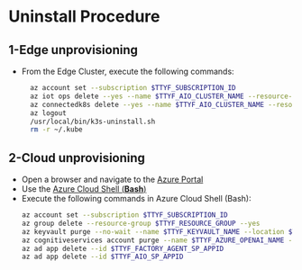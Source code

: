 # Uninstall Procedure

## 1-Edge unprovisioning
  - From the Edge Cluster, execute the following commands:
    ```bash
      az account set --subscription $TTYF_SUBSCRIPTION_ID
      az iot ops delete --yes --name $TTYF_AIO_CLUSTER_NAME --resource-group $TTYF_RESOURCE_GROUP --include-deps
      az connectedk8s delete --yes --name $TTYF_AIO_CLUSTER_NAME --resource-group $TTYF_RESOURCE_GROUP      
      az logout
      /usr/local/bin/k3s-uninstall.sh
      rm -r ~/.kube
    ```

## 2-Cloud unprovisioning
   - Open a browser and navigate to the [Azure Portal](https://portal.azure.com/)
   - Use the [Azure Cloud Shell (**Bash**)](https://learn.microsoft.com/en-us/azure/cloud-shell/get-started/ephemeral?tabs=azurecli#start-cloud-shell)
   - Execute the following commands in Azure Cloud Shell (Bash):
      ```bash
      az account set --subscription $TTYF_SUBSCRIPTION_ID
      az group delete --resource-group $TTYF_RESOURCE_GROUP --yes
      az keyvault purge --no-wait --name $TTYF_KEYVAULT_NAME --location $TTYF_LOCATION
      az cognitiveservices account purge --name $TTYF_AZURE_OPENAI_NAME --resource-group $TTYF_RESOURCE_GROUP --location "swedencentral"
      az ad app delete --id $TTYF_FACTORY_AGENT_SP_APPID      
      az ad app delete --id $TTYF_AIO_SP_APPID
      ```